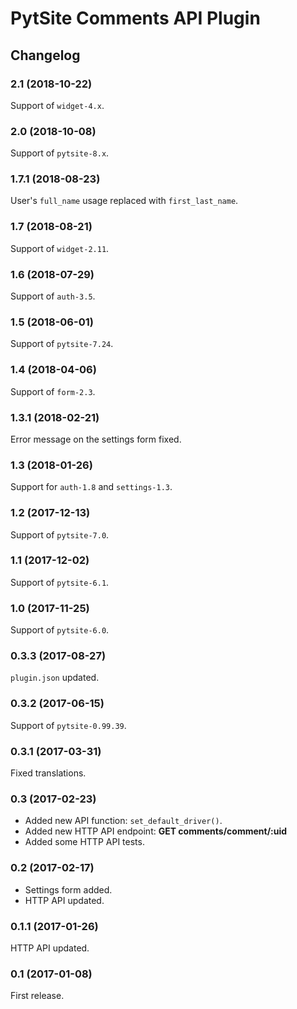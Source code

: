 # PytSite Comments API Plugin


## Changelog


### 2.1 (2018-10-22)

Support of `widget-4.x`.


### 2.0 (2018-10-08)

Support of `pytsite-8.x`.


### 1.7.1 (2018-08-23)

User's `full_name` usage replaced with `first_last_name`.


### 1.7 (2018-08-21)

Support of `widget-2.11`.


### 1.6 (2018-07-29)

Support of `auth-3.5`.


### 1.5 (2018-06-01)

Support of `pytsite-7.24`.


### 1.4 (2018-04-06)

Support of `form-2.3`.


### 1.3.1 (2018-02-21)

Error message on the settings form fixed.


### 1.3 (2018-01-26)

Support for `auth-1.8` and `settings-1.3`.


### 1.2 (2017-12-13)

Support of `pytsite-7.0`.


### 1.1 (2017-12-02)

Support of `pytsite-6.1`.


### 1.0 (2017-11-25)

Support of `pytsite-6.0`.


### 0.3.3 (2017-08-27)

`plugin.json` updated.


### 0.3.2 (2017-06-15)

Support of `pytsite-0.99.39`.


### 0.3.1 (2017-03-31)
Fixed translations.


### 0.3 (2017-02-23)

- Added new API function: `set_default_driver()`.
- Added new HTTP API endpoint: **GET comments/comment/:uid**
- Added some HTTP API tests.


### 0.2 (2017-02-17)

- Settings form added.
- HTTP API updated.


### 0.1.1 (2017-01-26)

HTTP API updated.


### 0.1 (2017-01-08)

First release.
